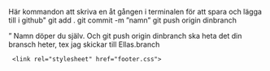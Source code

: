 Här kommandon att skriva en åt gången i terminalen för att spara och lägga till i github"
git add .
git commit -m ”namn”
git push origin dinbranch 

” Namn döper du själv. Och git push origin dinbranch ska heta det din bransch heter, tex jag skickar till Ellas.branch

<script>
  fetch('footer.html')
    .then(response => response.text())
    .then(data => document.getElementById('footer-placeholder').innerHTML = data);
</script>
</script>

     <link rel="stylesheet" href="footer.css">
  <link rel="stylesheet" href="https://cdnjs.cloudflare.com/ajax/libs/font-awesome/6.5.0/css/all.min.css">